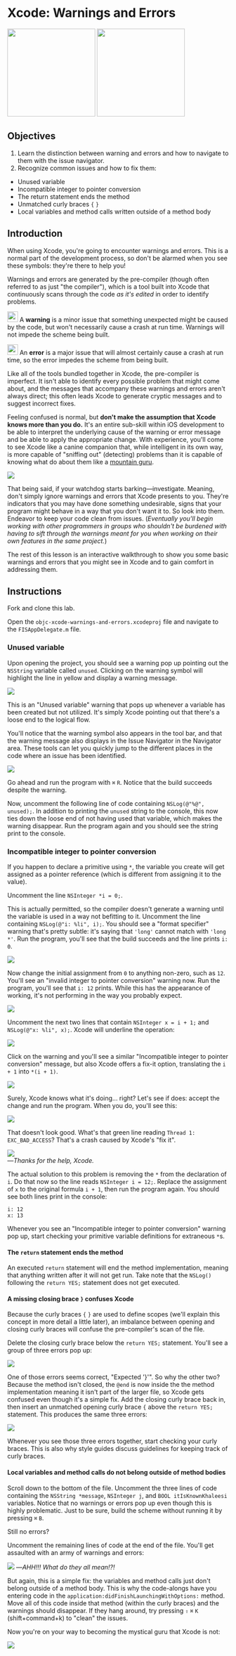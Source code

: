 # Xcode: Warnings and Errors

<img src="https://curriculum-content.s3.amazonaws.com/ios/ios-objc-fundamentals-unit/xcode_warning_icon.png" width=200>
<img src="https://curriculum-content.s3.amazonaws.com/ios/ios-objc-fundamentals-unit/xcode_error_icon.png" width=200>

## Objectives

1. Learn the distinction between warning and errors and how to navigate to them with the issue navigator.
2. Recognize common issues and how to fix them:
  * Unused variable
  * Incompatible integer to pointer conversion
  * The return statement ends the method
  * Unmatched curly braces `{` `}`
  * Local variables and method calls written outside of a method body


## Introduction

When using Xcode, you're going to encounter warnings and errors. This is a normal part of the development process, so don't be alarmed when you see these symbols: they're there to help you!

Warnings and errors are generated by the pre-compiler (though often referred to as just "the compiler"), which is a tool built into Xcode that continuously scans through the code *as it's edited* in order to identify problems.

<img src="https://curriculum-content.s3.amazonaws.com/ios/ios-objc-fundamentals-unit/xcode_warning_icon.png" width=24> A **warning** is a minor issue that something unexpected might be caused by the code, but won't necessarily cause a crash at run time. Warnings will not impede the scheme being built.

<img src="https://curriculum-content.s3.amazonaws.com/ios/ios-objc-fundamentals-unit/xcode_error_icon.png" width=24> An **error** is a major issue that will almost certainly cause a crash at run time, so the error impedes the scheme from being built.

Like all of the tools bundled together in Xcode, the pre-compiler is imperfect. It isn't able to identify every possible problem that might come about, and the messages that accompany these warnings and errors aren't always direct; this often leads Xcode to generate cryptic messages and to suggest incorrect fixes.

Feeling confused is normal, but **don't make the assumption that Xcode knows more than you do.** It's an entire sub-skill within iOS development to be able to interpret the underlying cause of the warning or error message and be able to apply the appropriate change. With experience, you'll come to see Xcode like a canine companion that, while intelligent in its own way, is more capable of "sniffing out" (detecting) problems than it is capable of knowing what do about them like a [mountain guru](http://tvtropes.org/pmwiki/pmwiki.php/Main/HermitGuru). 

![](https://curriculum-content.s3.amazonaws.com/ios/ios-objc-fundamentals-unit/xcode_forgot_how_to_wolf.png)

That being said, if your watchdog starts barking—investigate. Meaning, don't simply ignore warnings and errors that Xcode presents to you. They're indicators that you may have done something undesirable, signs that your program might behave in a way that you don't want it to. So look into them. Endeavor to keep your code clean from issues. (*Eventually you'll begin working with other programmers in groups who shouldn't be burdened with having to sift through the warnings meant for you when working on their own features in the same project.*)

The rest of this lesson is an interactive walkthrough to show you some basic warnings and errors that you might see in Xcode and to gain comfort in addressing them.

## Instructions

Fork and clone this lab. 

Open the `objc-xcode-warnings-and-errors.xcodeproj` file and navigate to the `FISAppDelegate.m` file.

### Unused variable

Upon opening the project, you should see a warning pop up pointing out the `NSString` variable called `unused`. Clicking on the warning symbol will highlight the line in yellow and display a warning message. 

![](https://curriculum-content.s3.amazonaws.com/ios/ios-objc-fundamentals-unit/xcode_unused_variable.png)

This is an "Unused variable" warning that pops up whenever a variable has been created but not utilized. It's simply Xcode pointing out that there's a loose end to the logical flow.

You'll notice that the warning symbol also appears in the tool bar, and that the warning message also displays in the Issue Navigator in the Navigator area. These tools can let you quickly jump to the different places in the code where an issue has been identified.

![](https://curriculum-content.s3.amazonaws.com/ios/ios-objc-fundamentals-unit/xcode_unused_variable_full.png)

Go ahead and run the program with `⌘` `R`. Notice that the build succeeds despite the warning.

Now, uncomment the following line of code containing `NSLog(@"%@", unused);`. In addition to printing the `unused` string to the console, this now ties down the loose end of not having used that variable, which makes the warning disappear. Run the program again and you should see the string print to the console.

### Incompatible integer to pointer conversion

If you happen to declare a primitive using `*`, the variable you create will get assigned as a pointer reference (which is different from assigning it to the value).

Uncomment the line `NSInteger *i = 0;`.

This is actually permitted, so the compiler doesn't generate a warning until the variable is used in a way not befitting to it. Uncomment the line containing `NSLog(@"i: %li", i);`. You should see a "format specifier" warning that's pretty subtle: it's saying that `'long'` cannot match with `'long *'`. Run the program, you'll see that the build succeeds and the line prints `i: 0`.

![](https://curriculum-content.s3.amazonaws.com/ios/ios-objc-fundamentals-unit/xcode_integer_format.png)

Now change the initial assignment from `0` to anything non-zero, such as `12`. You'll see an "invalid integer to pointer conversion" warning now. Run the program, you'll see that `i: 12` prints. While this has the appearance of working, it's not performing in the way you probably expect.

![](https://curriculum-content.s3.amazonaws.com/ios/ios-objc-fundamentals-unit/xcode_integer_conversion.png)

Uncomment the next two lines that contain `NSInteger x = i + 1;` and `NSLog(@"x: %li", x);`. Xcode will underline the operation:

![](https://curriculum-content.s3.amazonaws.com/ios/ios-objc-fundamentals-unit/xcode_integer_operation.png)

Click on the warning and you'll see a similar "Incompatible integer to pointer conversion" message, but also Xcode offers a fix-it option, translating the `i + 1` into `*(i + 1)`. 

![](https://curriculum-content.s3.amazonaws.com/ios/ios-objc-fundamentals-unit/xcode_integer_fixit.png)

Surely, Xcode knows what it's doing... right? Let's see if does: accept the change and run the program. When you do, you'll see this:

![](https://curriculum-content.s3.amazonaws.com/ios/ios-objc-fundamentals-unit/xcode_integer_crash.png)

That doesn't look good. What's that green line reading `Thread 1: EXC_BAD_ACCESS`? That's a crash caused by Xcode's "fix it".

![](https://curriculum-content.s3.amazonaws.com/ios/ios-objc-fundamentals-unit/xcode_clumsy_canine.jpg)  
—*Thanks for the help, Xcode.*

The actual solution to this problem is removing the `*` from the declaration of `i`. Do that now so the line reads `NSInteger i = 12;`. Replace the assignment of `x` to the original formula `i + 1`, then run the program again. You should see both lines print in the console:

```
i: 12
x: 13
```
Whenever you see an "Incompatible integer to pointer conversion" warning pop up, start checking your primitive variable definitions for extraneous `*`s.

#### The `return` statement ends the method

An executed `return` statement will end the method implementation, meaning that anything written after it will not get run. Take note that the `NSLog()` following the `return YES;` statement does not get executed.

#### A missing closing brace `}` confuses Xcode

Because the curly braces `{` `}` are used to define scopes (we'll explain this concept in more detail a little later), an imbalance between opening and closing curly braces will confuse the pre-compiler's scan of the file.

Delete the closing curly brace below the `return YES;` statement. You'll see a group of three errors pop up:

![](https://curriculum-content.s3.amazonaws.com/ios/ios-objc-fundamentals-unit/xcode_missing_closing_brace.png)

One of those errors seems correct, "Expected '}'". So why the other two? Because the method isn't closed, the `@end` is now inside the the method implementation meaning it isn't part of the larger file, so Xcode gets confused even though it's a simple fix. Add the closing curly brace back in, then insert an unmatched opening curly brace `{` above the `return YES;` statement. This produces the same three errors:

![](https://curriculum-content.s3.amazonaws.com/ios/ios-objc-fundamentals-unit/xcode_extra_opening_brace.png)

Whenever you see those three errors together, start checking your curly braces. This is also why style guides discuss guidelines for keeping track of curly braces. 

#### Local variables and method calls do not belong outside of method bodies

Scroll down to the bottom of the file. Uncomment the three lines of code containing the `NSString *message`, `NSInteger j`, and `BOOL itIsKnownKhaleesi` variables. Notice that no warnings or errors pop up even though this is highly problematic. Just to be sure, build the scheme without running it by pressing `⌘` `B`. 

Still no errors?

Uncomment the remaining lines of code at the end of the file. You'll get assaulted with an army of warnings and errors:

![](https://curriculum-content.s3.amazonaws.com/ios/ios-objc-fundamentals-unit/xcode_so_many_issues.png)
—*AHH!!! What do they all mean!?!*

But again, this is a simple fix: the variables and method calls just don't belong outside of a method body. This is why the code-alongs have you entering code in the `application:didFinishLaunchingWithOptions:` method. Move all of this code inside that method (within the curly braces) and the warnings should disappear. If they hang around, try pressing `⇧` `⌘` `K` (shift+command+k) to "clean" the issues.

Now you're on your way to becoming the mystical guru that Xcode is not:

![](https://curriculum-content.s3.amazonaws.com/ios/ios-objc-fundamentals-unit/xcode_mountain_guru.jpg)




